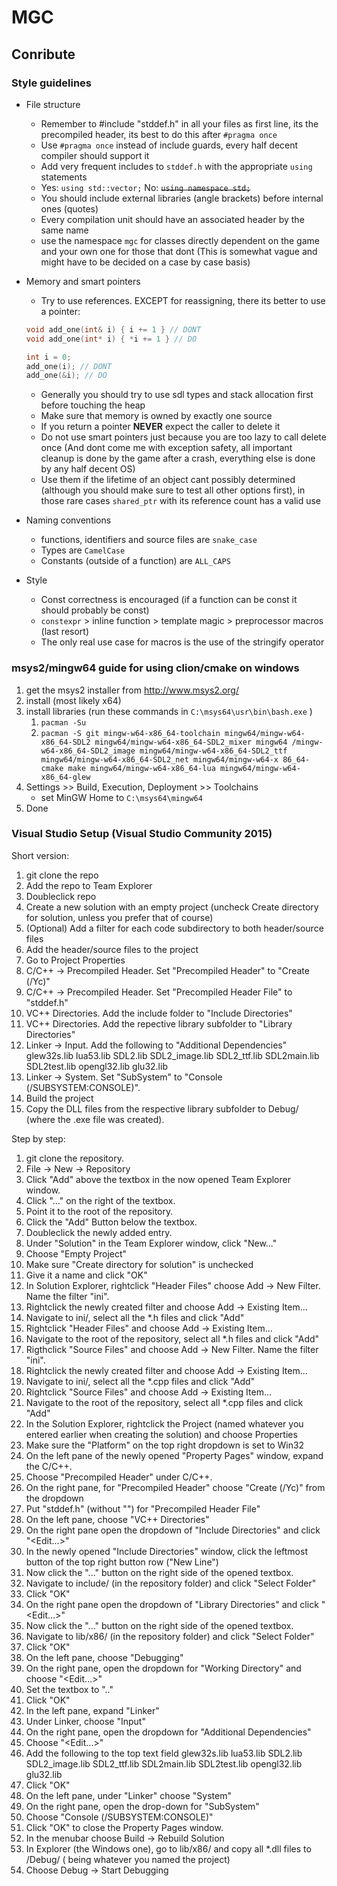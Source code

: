 # MGC

## Conribute
### Style guidelines
* File structure
    * Remember to #include "stddef.h" in all your files as first line, its the precompiled header, its best to do this after `#pragma once`
    * Use `#pragma once` instead of include guards, every half decent compiler should support it
    * Add very frequent includes to `stddef.h` with the appropriate `using` statements
    * Yes: `using std::vector;` No: ~~`using namespace std;`~~
    * You should include external libraries (angle brackets) before internal ones (quotes)
    * Every compilation unit should have an associated header by the same name
    * use the namespace `mgc` for classes directly dependent on the game and your own one for those that dont (This is somewhat vague and might have to be decided on a case by case basis)
    
* Memory and smart pointers
    * Try to use references. EXCEPT for reassigning, there its better to use a pointer:
    ```C++
    void add_one(int& i) { i += 1 } // DONT
    void add_one(int* i) { *i += 1 } // DO
    
    int i = 0;
    add_one(i); // DONT
    add_one(&i); // DO
    ```
    * Generally you should try to use sdl types and stack allocation first before touching the heap
    * Make sure that memory is owned by exactly one source
    * If you return a pointer **NEVER** expect the caller to delete it
    * Do not use smart pointers just because you are too lazy to call delete once (And dont come me with exception safety, all important cleanup is done by the game after a crash, everything else is done by any half decent OS)
    * Use them if the lifetime of an object cant possibly determined (although you should make sure to test all other options first), in those rare cases `shared_ptr` with its reference count has a valid use

* Naming conventions
    * functions, identifiers and source files are `snake_case`
    * Types are `CamelCase`
    * Constants (outside of a function) are `ALL_CAPS`

* Style
    * Const correctness is encouraged (if a function can be const it should probably be const)
    * `constexpr` > inline function > template magic > preprocessor macros (last resort)
    * The only real use case for macros is the use of the stringify operator    

### msys2/mingw64 guide for using clion/cmake on windows
1. get the msys2 installer from http://www.msys2.org/
2. install (most likely x64)
3. install libraries (run these commands in `C:\msys64\usr\bin\bash.exe` )
    1. `pacman -Su`
    2. `pacman -S git mingw-w64-x86_64-toolchain mingw64/mingw-w64-x86_64-SDL2 mingw64/mingw-w64-x86_64-SDL2_mixer mingw64 /mingw-w64-x86_64-SDL2_image mingw64/mingw-w64-x86_64-SDL2_ttf mingw64/mingw-w64-x86_64-SDL2_net mingw64/mingw-w64-x 86_64-cmake make mingw64/mingw-w64-x86_64-lua mingw64/mingw-w64-x86_64-glew`
3. Settings >> Build, Execution, Deployment >> Toolchains
   - set MinGW Home to `C:\msys64\mingw64`
4. Done

### Visual Studio Setup (Visual Studio Community 2015)

Short version:

1. git clone the repo
2. Add the repo to Team Explorer
3. Doubleclick repo
4. Create a new solution with an empty project (uncheck Create directory for solution, unless you prefer that of course)
5. (Optional) Add a filter for each code subdirectory to both header/source files
6. Add the header/source files to the project
7. Go to Project Properties
8. C/C++ -> Precompiled Header. Set "Precompiled Header" to "Create (/Yc)"
9. C/C++ -> Precompiled Header. Set "Precompiled Header File" to "stddef.h"
10. VC++ Directories. Add the include folder to "Include Directories"
11. VC++ Directories. Add the repective library subfolder to "Library Directories"
12. Linker -> Input. Add the following to "Additional Dependencies"
    glew32s.lib
    lua53.lib
    SDL2.lib
    SDL2_image.lib
    SDL2_ttf.lib
    SDL2main.lib
    SDL2test.lib
    opengl32.lib
    glu32.lib
13. Linker -> System. Set "SubSystem" to "Console (/SUBSYSTEM:CONSOLE)".
14. Build the project
15. Copy the DLL files from the respective library subfolder to Debug/ (where the .exe file was created).
 
Step by step:

1. git clone the repository.
2. File -> New -> Repository
3. Click "Add" above the textbox in the now opened Team Explorer window.
3. Click "..." on the right of the textbox.
4. Point it to the root of the repository.
5. Click the "Add" Button below the textbox.
6. Doubleclick the newly added entry.
7. Under "Solution" in the Team Explorer window, click "New..."
8. Choose "Empty Project"
9. Make sure "Create directory for solution" is unchecked
10. Give it a name and click "OK"
11. In Solution Explorer, rightclick "Header Files" choose Add -> New Filter. Name the filter "ini".
12. Rightclick the newly created filter and choose Add -> Existing Item...
13. Navigate to ini/, select all the *.h files and click "Add"
14. Rightclick "Header Files" and choose Add -> Existing Item...
15. Navigate to the root of the repository, select all *.h files and click "Add"
16. Rigthclick "Source Files" and choose Add -> New Filter. Name the filter "ini".
17. Rightclick the newly created filter and choose Add -> Existing Item...
18. Navigate to ini/, select all the *.cpp files and click "Add"
19. Rightclick "Source Files" and choose Add -> Existing Item...
20. Navigate to the root of the repository, select all *.cpp files and click "Add"
21. In the Solution Explorer, rightclick the Project (named whatever you entered earlier when creating the solution) and choose Properties
22. Make sure the "Platform" on the top right dropdown is set to Win32
23. On the left pane of the newly opened "Property Pages" window, expand the C/C++.
24. Choose "Precompiled Header" under C/C++.
25. On the right pane, for "Precompiled Header" choose "Create (/Yc)" from the dropdown
26. Put "stddef.h" (without "") for "Precompiled Header File"
27. On the left pane, choose "VC++ Directories"
28. On the right pane open the dropdown of "Include Directories" and click "<Edit...>"
29. In the newly opened "Include Directories" window, click the leftmost button of the top right button row ("New Line")
30. Now click the "..." button on the right side of the opened textbox.
31. Navigate to include/ (in the repository folder) and click "Select Folder"
32. Click "OK"
33. On the right pane open the dropdown of "Library Directories" and click "<Edit...>"
34. Now click the "..." button on the right side of the opened textbox.
35. Navigate to lib/x86/ (in the repository folder) and click "Select Folder"
36. Click "OK"
37. On the left pane, choose "Debugging"
38. On the right pane, open the dropdown for "Working Directory" and choose "<Edit...>"
39. Set the textbox to ".."
40. Click "OK"
41. In the left pane, expand "Linker"
42. Under Linker, choose "Input"
43. On the right pane, open the dropdown for "Additional Dependencies"
44. Choose "<Edit...>"
45. Add the following to the top text field 
    glew32s.lib
    lua53.lib
    SDL2.lib
    SDL2_image.lib
    SDL2_ttf.lib
    SDL2main.lib
    SDL2test.lib
    opengl32.lib
    glu32.lib
46. Click "OK"
47. On the left pane, under "Linker" choose "System"
48. On the right pane, open the drop-down for "SubSystem"
49. Choose "Console (/SUBSYSTEM:CONSOLE)"
50. Click "OK" to close the Property Pages window.
51. In the menubar choose Build -> Rebuild Solution
52. In Explorer (the Windows one), go to lib/x86/ and copy all *.dll files to <ProjectName>/Debug/ (<ProjectName> being whatever you named the project)
53. Choose Debug -> Start Debugging
